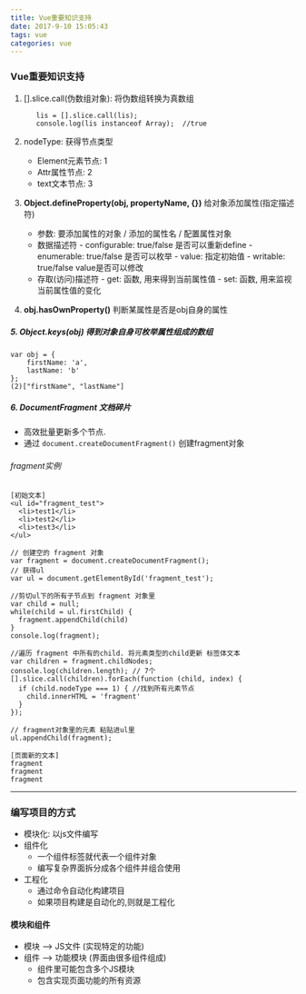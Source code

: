 ```yaml
---
title: Vue重要知识支持
date: 2017-9-10 15:05:43
tags: vue
categories: vue
---
```



### Vue重要知识支持
1. [].slice.call(伪数组对象): 将伪数组转换为真数组

		  lis = [].slice.call(lis); 
		  console.log(lis instanceof Array);  //true
2. nodeType: 获得节点类型
	- Element元素节点: 1
	- Attr属性节点: 2
	- text文本节点: 3
3. **Object.defineProperty(obj, propertyName, {})** 给对象添加属性(指定描述符)
	- 参数: 要添加属性的对象 / 添加的属性名 / 配置属性对象
	- 数据描述符
	      - configurable: true/false  是否可以重新define
	      - enumerable: true/false 是否可以枚举
	      - value: 指定初始值
	      - writable: true/false value是否可以修改   
	- 存取(访问)描述符
	      - get: 函数, 用来得到当前属性值
	      - set: 函数, 用来监视当前属性值的变化
4. **obj.hasOwnProperty()**  判断某属性是否是obj自身的属性

##### 5. Object.keys(obj) 得到对象自身可枚举属性组成的数组

	var obj = {
	    firstName: 'a',
	    lastName: 'b'
  	};
	(2)["firstName", "lastName"]

##### 6. DocumentFragment 文档碎片
- 高效批量更新多个节点. 
- 通过 `document.createDocumentFragment()` 创建fragment对象
###### fragment实例

	[初始文本]
	<ul id="fragment_test">
	  <li>test1</li>
	  <li>test2</li>
	  <li>test3</li>
	</ul>

	// 创建空的 fragment 对象
	var fragment = document.createDocumentFragment();
	// 获得ul
 	var ul = document.getElementById('fragment_test');

	//剪切ul下的所有子节点到 fragment 对象里
	var child = null;
	while(child = ul.firstChild) {
	  fragment.appendChild(child)
	}
	console.log(fragment); 
  
    //遍历 fragment 中所有的child. 将元素类型的child更新 标签体文本
    var children = fragment.childNodes;
    console.log(children.length); // 7个
    [].slice.call(children).forEach(function (child, index) {
      if (child.nodeType === 1) { //找到所有元素节点
        child.innerHTML = 'fragment'
      }
    });

    // fragment对象里的元素 粘贴进ul里
    ul.appendChild(fragment);

	[页面新的文本]
	fragment
	fragment
	fragment

----------

### 编写项目的方式
- 模块化: 以js文件编写
- 组件化
	- 一个组件标签就代表一个组件对象
	- 编写复杂界面拆分成各个组件并组合使用
- 工程化
	- 通过命令自动化构建项目
	- 如果项目构建是自动化的,则就是工程化
#### 模块和组件
- 模块 --> JS文件 (实现特定的功能)
- 组件 --> 功能模块 (界面由很多组件组成)
	- 组件里可能包含多个JS模块
	- 包含实现页面功能的所有资源